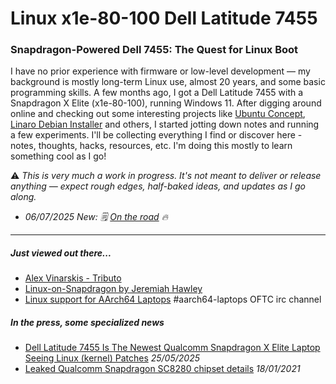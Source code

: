 # Linux x1e-80-100 Dell Latitude 7455
### Snapdragon-Powered Dell 7455: The Quest for Linux Boot

I have no prior experience with firmware or low-level development — my background is mostly long-term Linux use, almost 20 years, and some basic programming skills.
A few months ago, I got a Dell Latitude 7455 with a Snapdragon X Elite (x1e-80-100), running Windows 11. After digging around online and checking out some interesting projects like [Ubuntu Concept](https://discourse.ubuntu.com/t/ubuntu-24-10-concept-snapdragon-x-elite/48800), [Linaro Debian Installer](https://git.codelinaro.org/linaro/qcomlt/demos/debian-12-installer-image) and others, I started jotting down notes and running a few experiments.
I'll be collecting everything I find or discover here -notes, thoughts, hacks, resources, etc. I'm doing this mostly to learn something cool as I go!

⚠️ _This is very much a work in progress. It's not meant to deliver or release anything — expect rough edges, half-baked ideas, and updates as I go along._

- _06/07/2025 New: 🗒️ [On the road](https://github.com/emezeta/linux-x1e80100-dell-l7455/wiki) 🔥_
___
##### Just viewed out there...

 * [Alex Vinarskis - Tributo](https://github.com/alexVinarskis/linux-x1e80100-dell-tributo)
 * [Linux-on-Snapdragon by Jeremiah Hawley](https://github.com/Jeremiah-Hawley/Linux-on-Snapdragon)
 * [Linux support for AArch64 Laptops](https://oftc.irclog.whitequark.org/aarch64-laptops) #aarch64-laptops OFTC irc channel

##### In the press, some specialized news

 * [Dell Latitude 7455 Is The Newest Qualcomm Snapdragon X Elite Laptop Seeing Linux (kernel) Patches](https://www.phoronix.com/news/Dell-Latitude-7455-X1E-Linux) _25/05/2025_
 * [Leaked Qualcomm Snapdragon SC8280 chipset details](https://www.notebookcheck.net/Leaked-Qualcomm-Snapdragon-SC8280-chipset-details-suggest-5G-connectivity-32-GB-of-RAM-support-and-a-larger-die-size-for-Windows-on-ARM-PCs.515538.0.html) _18/01/2021_
  